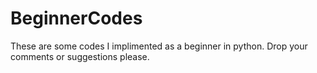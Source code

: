 # BeginnerCodes
These are some codes I implimented as a beginner in python. Drop your comments or suggestions please.
